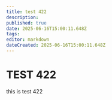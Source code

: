```yaml
---
title: test 422
description: 
published: true
date: 2025-06-16T15:00:11.648Z
tags: 
editor: markdown
dateCreated: 2025-06-16T15:00:11.648Z
---
```


# TEST 422
this is test 422
